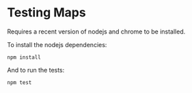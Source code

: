# Testing Maps
Requires a recent version of nodejs and chrome to be installed.

To install the nodejs dependencies:
```
npm install
```

And to run the tests:
```
npm test
```